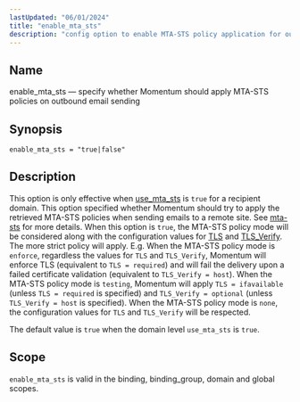 ```yaml
---
lastUpdated: "06/01/2024"
title: "enable_mta_sts"
description: "config option to enable MTA-STS policy application for outbound mails"
---
```


<a name="config.enable-mta-sts"></a>
## Name

enable_mta_sts — specify whether Momentum should apply MTA-STS policies on outbound email sending

## Synopsis

`enable_mta_sts = "true|false"`

## Description

This option is only effective when [use_mta_sts](/momentum/4/config/mta-sts/use-mta-sts) is `true`
for a recipient domain.
This option specified whether Momentum should try to apply the retrieved MTA-STS policies when sending
emails to a remote site. See [mta-sts](/momentum/4/mta-sts) for more details.
When this option is `true`, the MTA-STS policy mode will be considered along with the configuration
 values for [TLS](/momentum/4.config/tls) and [TLS_Verify](/momentum/4/config/tls-verify).
 The more strict policy will apply. E.g. When the MTA-STS policy mode is `enforce`, regardless the
 values for `TLS` and `TLS_Verify`, Momentum will enforce TLS (equivalent to `TLS = required`) and
 will fail the delivery upon a failed certificate validation (equivalent to `TLS_Verify = host`).
 When the MTA-STS policy mode is `testing`, Momentum will apply `TLS = ifavailable` (unless
 `TLS = required` is specified) and `TLS_Verify = optional` (unless `TLS_Verify = host` is
 specified).
 When the MTA-STS policy mode is `none`, the configuration values for `TLS` and `TLS_Verify` will be
 respected.

The default value is `true` when the domain level `use_mta_sts` is `true`.


## Scope

`enable_mta_sts` is valid in the binding, binding_group, domain and global scopes.
